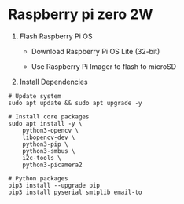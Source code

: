 # Raspberry pi zero 2W

1. Flash Raspberry Pi OS

   - Download Raspberry Pi OS Lite (32-bit)

   - Use Raspberry Pi Imager to flash to microSD

2. Install Dependencies

```
# Update system
sudo apt update && sudo apt upgrade -y

# Install core packages
sudo apt install -y \
    python3-opencv \
    libopencv-dev \
    python3-pip \
    python3-smbus \
    i2c-tools \
    python3-picamera2

# Python packages
pip3 install --upgrade pip
pip3 install pyserial smtplib email-to
```
